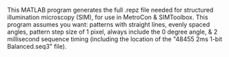 This MATLAB program generates the full .repz file needed for structured illumination microscopy (SIM), for use in MetroCon & SIMToolbox. This program assumes you want: patterns with straight lines, evenly spaced angles, pattern step size of 1 pixel, always include the 0 degree angle, & 2 millisecond sequence timing (including the location of the "48455 2ms 1-bit Balanced.seq3" file).
